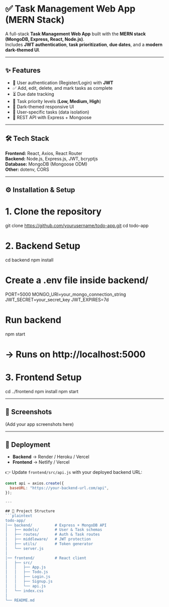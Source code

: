 # ✅ Task Management Web App (MERN Stack)

A full-stack **Task Management Web App** built with the **MERN stack (MongoDB, Express, React, Node.js)**.  
Includes **JWT authentication**, **task prioritization**, **due dates**, and a **modern dark-themed UI**.  

---

## ✨ Features
- 🔑 User authentication (Register/Login) with **JWT**
- ✅ Add, edit, delete, and mark tasks as complete
- ⏳ Due date tracking
- 📌 Task priority levels (**Low, Medium, High**)
- 🎨 Dark-themed responsive UI
- 🔐 User-specific tasks (data isolation)
- 🚀 REST API with Express + Mongoose

---

## 🛠️ Tech Stack
**Frontend:** React, Axios, React Router  
**Backend:** Node.js, Express.js, JWT, bcryptjs  
**Database:** MongoDB (Mongoose ODM)  
**Other:** dotenv, CORS  

---

## ⚙️ Installation & Setup

# 1. Clone the repository
git clone https://github.com/yourusername/todo-app.git
cd todo-app

# 2. Backend Setup
cd backend
npm install

# Create a .env file inside backend/
PORT=5000
MONGO_URI=your_mongo_connection_string
JWT_SECRET=your_secret_key
JWT_EXPIRES=7d

# Run backend
npm start
# → Runs on http://localhost:5000 

# 3. Frontend Setup
cd ../frontend
npm install
npm start

---

## 📸 Screenshots
(Add your app screenshots here)

---

## 🚀 Deployment
- **Backend** → Render / Heroku / Vercel  
- **Frontend** → Netlify / Vercel  

👉 Update `frontend/src/api.js` with your deployed backend URL:
```javascript
const api = axios.create({
  baseURL: "https://your-backend-url.com/api",
});

---

## 📂 Project Structure
```plaintext
todo-app/
│── backend/          # Express + MongoDB API
│   ├── models/       # User & Task schemas
│   ├── routes/       # Auth & Task routes
│   ├── middleware/   # JWT protection
│   ├── utils/        # Token generator
│   └── server.js
│
│── frontend/         # React client
│   ├── src/
│   │   ├── App.js
│   │   ├── Todo.js
│   │   ├── Login.js
│   │   ├── Signup.js
│   │   └── api.js
│   └── index.css
│
└── README.md

